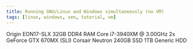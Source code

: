 ```yaml
---
title: Running GNU/Linux and Windows simultaneously (no VM)
tags: [linux, windows, xen, tutorial, vm]
---
```


Origin EON17-SLX
32GB DDR4 RAM
Core i7-3940XM @ 3.00GHz
2x GeForce GTX 670MX (SLI)
Corsair Neutron 240GB SSD
1TB Generic HDD
